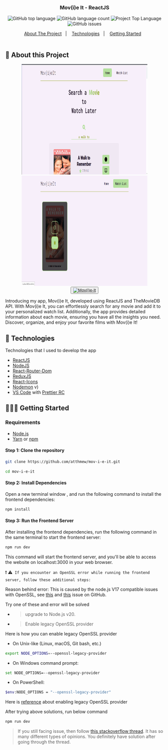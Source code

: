 <h3 align="center">
  Mov(i)e It - ReactJS
</h3>

<p align="center"></p>

<p align="center">
  <!-- <img alt="Project Top Language" src="https://img.shields.io/badge/98.2%25-yellow?style=for-the-badge&logo=javascript&label=JavaScript&labelColor=black"> -->
  <img alt="GitHub top language" src="https://img.shields.io/github/languages/top/atthmew/movieit-react?style=for-the-badge">
  <img alt="GitHub language count" src="https://img.shields.io/github/languages/count/atthmew/movieit-react?style=for-the-badge">
  <img alt="Project Top Language" src="https://img.shields.io/github/last-commit/atthmew/movieit-react?style=for-the-badge">
  <img alt="GitHub issues" src="https://img.shields.io/github/issues/atthmew/movieit-react?style=for-the-badge">
</p>

<p align="center">
  <a href="#-about-the-project">About The Project</a>&nbsp;&nbsp;&nbsp;|&nbsp;&nbsp;&nbsp;
  <a href="#-technologies">Technologies</a>&nbsp;&nbsp;&nbsp;|&nbsp;&nbsp;&nbsp;
  <a href="#-getting-started">Getting Started</a>&nbsp;&nbsp;&nbsp;
  <br/>
  <br/>
  
  <!-- <img alt="Demo" src="https://github.com/eltonlazzarin/reactjs-rocketfy-app/blob/master/screenshot/demo.png" target="_blank"></img> -->
</p>

## 📱 About this Project

<p align="center">
<img alt="Discord logo" src="https://github.com/atthmew/movieit-react/blob/main/screenshots/movieit1.png" height="350px" width="400px" /> 
<img alt="Discord logo" src="https://github.com/atthmew/movieit-react/blob/main/screenshots/movieit2.png" height="350px" width="400px" /> 
<br/>
  <button>
    <a href="https://atthmew.github.io/movieit-react"> 
      <img alt="Mov(i)e-It" src="https://img.shields.io/badge/Mov(i)e-It-white?style=for-the-badge&logo=YouTube&label=YouTube&labelColor=red"/>
    </a>
  </button>
</p>

<p>Introducing my app, Mov(i)e It, developed using ReactJS and TheMovieDB API. With Mov(i)e It, you can effortlessly search for any movie and add it to your personalized watch list. Additionally, the app provides detailed information about each movie, ensuring you have all the insights you need. Discover, organize, and enjoy your favorite films with Mov(i)e It! </p>

## 🚀 Technologies

Technologies that I used to develop the app

- [ReactJS](https://react.dev/)
- [NodeJS](https://nodejs.org/en)
- [React-Router-Dom](https://reactrouter.com/en/main)
- [ReduxJS](https://redux.js.org/)
- [React-Icons](https://github.com/wwayne/react-tooltip)
- [Nodemon](https://nodemon.io/) v)
- [VS Code](https://code.visualstudio.com) with [Prettier RC](https://github.com/prettier/prettier)

## 👨🏼‍💻 Getting Started

### Requirements

- [Node.js](https://nodejs.org/en/)
- [Yarn](https://classic.yarnpkg.com/) or [npm](https://www.npmjs.com/)

#### Step 1: Clone the repository

```bash
git clone https://github.com/atthmew/mov-i-e-it.git
```

```bash
cd mov-i-e-it
```

#### Step 2: Install Dependencies

Open a new terminal window , and run the following command to install the frontend dependencies:

```bash
npm install
```

#### Step 3: Run the Frontend Server

After installing the frontend dependencies, run the following command in the same terminal to start the frontend server:

```bash
npm run dev
```

This command will start the frontend server, and you'll be able to access the website on localhost:3000 in your web
browser.

:exclamation:
:warning:` If you encounter an OpenSSL error while running the frontend server, follow these additional steps:`

Reason behind error: This is caused by the node.js V17 compatible issues with OpenSSL, see
[this](https://github.com/nodejs/node/issues/40547) and [this](https://github.com/webpack/webpack/issues/14532) issue on
GitHub.

Try one of these and error will be solved

- > upgrade to Node.js v20.

- > Enable legacy OpenSSL provider

Here is how you can enable legacy OpenSSL provider

- On Unix-like (Linux, macOS, Git bash, etc.)

```bash
export NODE_OPTIONS=--openssl-legacy-provider
```

- On Windows command prompt:

```bash
set NODE_OPTIONS=--openssl-legacy-provider
```

- On PowerShell:

```bash
$env:NODE_OPTIONS = "--openssl-legacy-provider"
```

Here is [reference](https://github.com/webpack/webpack/issues/14532#issuecomment-947012063) about enabling legacy
OpenSSL provider

After trying above solutions, run below command

```bash
npm run dev
```

> If you still facing issue, then follow
> [this stackoverflow thread](https://stackoverflow.com/questions/69692842/error-message-error0308010cdigital-envelope-routinesunsupported).
> It has so many different types of opinions. You definitely have solution after going through the thread.
